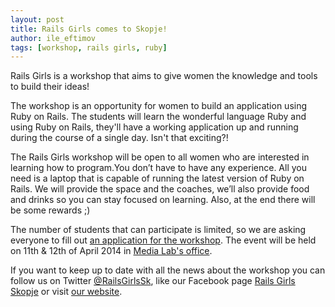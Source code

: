 ```yaml
---
layout: post
title: Rails Girls comes to Skopje!
author: ile_eftimov
tags: [workshop, rails girls, ruby]
---
```


Rails Girls is a workshop that aims to give women the knowledge and tools to build their ideas! 

The workshop is an opportunity for women to build an application using Ruby on Rails. The students will learn the wonderful language Ruby and using Ruby on Rails, they'll have a working application up and running during the course of a single day. Isn't that exciting?!

The Rails Girls workshop will be open to all women who are interested in learning how to program.You don’t have to have any experience. All you need is a laptop that is capable of running the latest version of Ruby on Rails.
We will provide the space and the coaches, we’ll also provide food and drinks so you can stay focused on learning. Also, at the end there will be some rewards ;)

The number of students that can participate is limited, so we are asking everyone to fill out [an application for the workshop](https://railsgirlsmacedonia.wufoo.com/forms/railsgirls-application-skopje-2014/). The event will be held on 11th & 12th of April 2014 in [Media Lab's office](http://goo.gl/maps/LJ4ZZ).

If you want to keep up to date with all the news about the workshop you can follow us on Twitter [@RailsGirlsSk](http://twitter.com/railsgirlssk), like our Facebook page [Rails Girls Skopje](https://www.facebook.com/railsgirlsskopje) or visit [our website](http://railsgirls.com/skopje).

